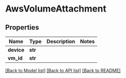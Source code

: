 # AwsVolumeAttachment

## Properties
Name | Type | Description | Notes
------------ | ------------- | ------------- | -------------
**device** | **str** |  | 
**vm_id** | **str** |  | 

[[Back to Model list]](../README.md#documentation-for-models) [[Back to API list]](../README.md#documentation-for-api-endpoints) [[Back to README]](../README.md)


